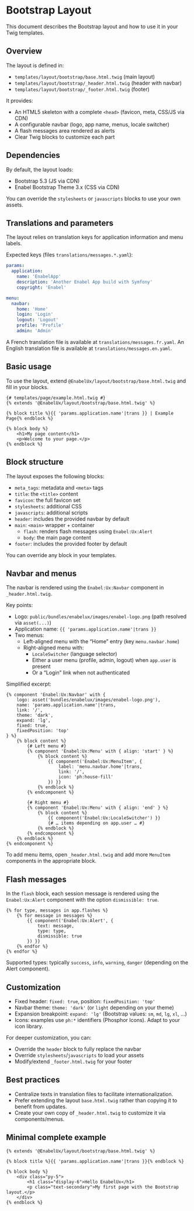 # Bootstrap Layout

This document describes the Bootstrap layout and how to use it in your Twig templates.

## Overview

The layout is defined in:
- `templates/layout/bootstrap/base.html.twig` (main layout)
- `templates/layout/bootstrap/_header.html.twig` (header with navbar)
- `templates/layout/bootstrap/_footer.html.twig` (footer)

It provides:
- An HTML5 skeleton with a complete `<head>` (favicon, meta, CSS/JS via CDN)
- A configurable navbar (logo, app name, menus, locale switcher)
- A flash messages area rendered as alerts
- Clear Twig blocks to customize each part

## Dependencies

By default, the layout loads:
- Bootstrap 5.3 (JS via CDN)
- Enabel Bootstrap Theme 3.x (CSS via CDN)

You can override the `stylesheets` or `javascripts` blocks to use your own assets.

## Translations and parameters

The layout relies on translation keys for application information and menu labels.

Expected keys (files `translations/messages.*.yaml`):

```yaml
params:
  application:
    name: 'EnabelApp'
    description: 'Another Enabel App build with Symfony'
    copyright: 'Enabel'

menu:
  navbar:
    home: 'Home'
    login: 'Login'
    logout: 'Logout'
    profile: 'Profile'
    admin: 'Admin'
```

A French translation file is available at `translations/messages.fr.yaml`.
An English translation file is available at `translations/messages.en.yaml`.

## Basic usage

To use the layout, extend `@EnabelUx/layout/bootstrap/base.html.twig` and fill in your blocks.

```twig
{# templates/page/example.html.twig #}
{% extends '@EnabelUx/layout/bootstrap/base.html.twig' %}

{% block title %}{{ 'params.application.name'|trans }} | Example Page{% endblock %}

{% block body %}
    <h1>My page content</h1>
    <p>Welcome to your page.</p>
{% endblock %}
```

## Block structure

The layout exposes the following blocks:
- `meta_tags`: metadata and `<meta>` tags
- `title`: the `<title>` content
- `favicon`: the full favicon set
- `stylesheets`: additional CSS
- `javascripts`: additional scripts
- `header`: includes the provided navbar by default
- `main`: `<main>` wrapper + container
  - `flash`: renders flash messages using `Enabel:Ux:Alert`
  - `body`: the main page content
- `footer`: includes the provided footer by default

You can override any block in your templates.

## Navbar and menus

The navbar is rendered using the `Enabel:Ux:Navbar` component in `_header.html.twig`.

Key points:
- Logo: `public/bundles/enabelux/images/enabel-logo.png` (path resolved via `asset(...)`)
- Application name: `{{ 'params.application.name'|trans }}`
- Two menus:
  - Left-aligned menu with the “Home” entry (key `menu.navbar.home`)
  - Right-aligned menu with:
    - `LocaleSwitcher` (language selector)
    - Either a user menu (profile, admin, logout) when `app.user` is present
    - Or a “Login” link when not authenticated

Simplified excerpt:

```twig
{% component 'Enabel:Ux:Navbar' with {
    logo: asset('bundles/enabelux/images/enabel-logo.png'),
    name: 'params.application.name'|trans,
    link: '/',
    theme: 'dark',
    expand: 'lg',
    fixed: true,
    fixedPosition: 'top'
} %}
    {% block content %}
        {# Left menu #}
        {% component 'Enabel:Ux:Menu' with { align: 'start' } %}
            {% block content %}
                {{ component('Enabel:Ux:MenuItem', {
                    label: 'menu.navbar.home'|trans,
                    link: '/',
                    icon: 'ph:house-fill'
                }) }}
            {% endblock %}
        {% endcomponent %}

        {# Right menu #}
        {% component 'Enabel:Ux:Menu' with { align: 'end' } %}
            {% block content %}
                {{ component('Enabel:Ux:LocaleSwitcher') }}
                {# … items depending on app.user … #}
            {% endblock %}
        {% endcomponent %}
    {% endblock %}
{% endcomponent %}
```

To add menu items, open `_header.html.twig` and add more `MenuItem` components in the appropriate block.

## Flash messages

In the `flash` block, each session message is rendered using the `Enabel:Ux:Alert` component with the option `dismissible: true`.

```twig
{% for type, messages in app.flashes %}
    {% for message in messages %}
        {{ component('Enabel:Ux:Alert', {
            text: message,
            type: type,
            dismissible: true
        }) }}
    {% endfor %}
{% endfor %}
```

Supported types: typically `success`, `info`, `warning`, `danger` (depending on the Alert component).

## Customization

- Fixed header: `fixed: true`, position: `fixedPosition: 'top'`
- Navbar theme: `theme: 'dark'` (or `light` depending on your theme)
- Expansion breakpoint: `expand: 'lg'` (Bootstrap values: `sm`, `md`, `lg`, `xl`, ...)
- Icons: examples use `ph:*` identifiers (Phosphor Icons). Adapt to your icon library.

For deeper customization, you can:
- Override the `header` block to fully replace the navbar
- Override `stylesheets`/`javascripts` to load your assets
- Modify/extend `_footer.html.twig` for your footer

## Best practices

- Centralize texts in translation files to facilitate internationalization.
- Prefer extending the layout `base.html.twig` rather than copying it to benefit from updates.
- Create your own copy of `_header.html.twig` to customize it via components/menus.

## Minimal complete example

```twig
{% extends '@EnabelUx/layout/bootstrap/base.html.twig' %}

{% block title %}{{ 'params.application.name'|trans }}{% endblock %}

{% block body %}
    <div class="py-5">
        <h1 class="display-6">Hello EnabelUx</h1>
        <p class="text-secondary">My first page with the Bootstrap layout.</p>
    </div>
{% endblock %}
```